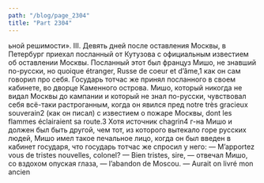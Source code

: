```yaml
---
path: "/blog/page_2304"
title: "Part 2304"
---
```


ьной решимости».
III.
Девять дней после оставления Москвы, в Петербург приехал посланный от Кутузова с официальным известием об оставлении Москвы. Посланный этот был француз Мишо, не знавший по-русски, но quoique étranger, Russe de coeur et d’âme,1 как он сам говорил про себя.
Государь тотчас же принял посланного в своем кабинете, во дворце Каменного острова. Мишо, который никогда не видал Москвы до кампании и который не знал по-русски, чувствовал себя всё-таки растроганным, когда он явился пред notre très gracieux souverain2 (как он писал) с известием о пожаре Москвы, dont les flammes éclairaient sa route.3
Хотя источник chagrin4 г-на Мишо и должен был быть другой, чем тот, из которого вытекало горе русских людей, Мишо имел такое печальное лицо, когда он был введен в кабинет государя, что государь тотчас же спросил у него:
— M’apportez vous de tristes nouvelles, colonel?
— Bien tristes, sire, — отвечал Мишо, со вздохом опуская глаза, — l’abandon de Moscou.
— Aurait on livré mon ancien
